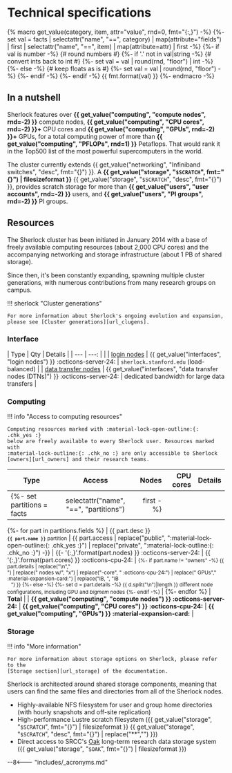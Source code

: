 # Technical specifications
<!-- markdownlint-disable MD013 MD037 -->

{% macro get_value(category, item, attr="value", rnd=0, fmt="{:,}") -%}
    {%- set val = facts   | selectattr("name", "==", category)
                          | map(attribute="fields") | first
                          | selectattr("name", "==", item)
                          | map(attribute=attr) | first -%}
    {%- if val is number -%} {# round numbers #}
        {%- if '.' not in val|string -%} {# convert ints back to int #}
            {%- set val = val | round(rnd, "floor") | int -%}
        {%- else -%} {# keep floats as is #}
            {%- set val = val | round(rnd, "floor") -%}
        {%- endif -%}
    {%- endif -%}
    {{ fmt.format(val) }}
{%- endmacro -%}


## In a nutshell

Sherlock features over **{{ get_value("computing", "compute nodes", rnd=-2)
}}** compute nodes, **{{ get_value("computing", "CPU cores", rnd=-2) }}+** CPU
cores and **{{ get_value("computing", "GPUs", rnd=-2) }}+** GPUs, for a total
computing power of more than **{{ get_value("computing", "PFLOPs", rnd=1) }}**
Petaflops. That would rank it in the Top500 list of the most powerful
supercomputers in the world.

The cluster currently extends {{ get_value("networking", "Infiniband switches",
"desc", fmt="{}") }}. A **{{ get_value("storage", "`$SCRATCH`", fmt="{}") |
filesizeformat }}** {{ get_value("storage", "`$SCRATCH`", "desc", fmt="{}") }},
provides scratch storage for more than **{{ get_value("users", "user accounts",
rnd=-2) }}** users, and **{{ get_value("users", "PI groups", rnd=-2) }}** PI
groups.


## Resources

The Sherlock cluster has been initiated in January 2014 with a base of freely
available computing resources (about 2,000 CPU cores) and the accompanying
networking and storage infrastructure (about 1 PB of shared storage).

Since then, it's been constantly expanding, spawning multiple cluster
generations, with numerous contributions from many research groups on campus.

!!! sherlock "Cluster generations"

    For more information about Sherlock's ongoing evolution and expansion,
    please see [Cluster generations][url_clugens].

### Interface

| Type           | Qty  | Details |
| ---            | ---: |         |
| [login nodes][url_login] | {{ get_value("interfaces", "login nodes") }} :octicons-server-24: | `sherlock.stanford.edu` (load-balanced) |
| [data transfer nodes][url_dtn] | {{ get_value("interfaces", "data transfer nodes (DTNs)") }} :octicons-server-24: | dedicated bandwidth for large data transfers |

### Computing

!!! info "Access to computing resources"

    Computing resources marked with :material-lock-open-outline:{: .chk_yes :}
    below are freely available to every Sherlock user. Resources marked with
    :material-lock-outline:{: .chk_no :} are only accessible to Sherlock
    [owners][url_owners] and their research teams.



<style>
th:nth-child(2)  { min-width: 0 !important;
</style>

| Type  | Access | Nodes | CPU cores | Details |
| ---   | :---:   | ---:  | ---:      | ---     |
{%- set partitions = facts | selectattr("name", "==", "partitions") | first -%}
{%- for part in partitions.fields %}
| {{ part.desc }}<br/><small>**`{{ part.name }}`** partition</small>  | {{ part.access
        | replace("public",  ":material-lock-open-outline:{: .chk_yes :}")
        | replace("private", ":material-lock-outline:{: .chk_no :}") -}}
| {{- '{:,}'.format(part.nodes) }} :octicons-server-24: | {{ '{:,}'.format(part.cores) }} :octicons-cpu-24: | <small>
    {%- if part.name != "owners" -%}
        {{ part.details | replace("\n","<br/>")
                        | replace(" nodes w/", "x")
                        | replace("-core", " :octicons-cpu-24:")
                        | replace(" GPUs"," :material-expansion-card:")
                        | replace("IB, ", "IB<br/><span style='visibility: hidden'>- </span>")
        }}
    {%- else -%}
        {%- set d = part.details -%}
        {{ d.split("\n")|length }} different node configurations, including GPU and _bigmem_ nodes
    {%- endif -%}
</small> |
{%- endfor %}
| **Total** | | **{{ get_value("computing", "compute nodes") }} :octicons-server-24:** | **{{ get_value("computing", "CPU cores") }} :octicons-cpu-24:** | **{{ get_value("computing", "GPUs") }} :material-expansion-card:** |



### Storage

!!! info "More information"

    For more information about storage options on Sherlock, please refer to the
    [Storage section][url_storage] of the documentation.

Sherlock is architected around shared storage components, meaning that users
can find the same files and directories from all of the Sherlock nodes.

* Highly-available NFS filesystem for user and group home directories (with
  hourly snapshots and off-site replication)
* High-performance Lustre scratch filesystem ({{ get_value("storage",
  "`$SCRATCH`", fmt="{}") | filesizeformat }} {{ get_value("storage",
  "`$SCRATCH`", "desc", fmt="{}") | replace("**","") }})
* Direct access to SRCC's [Oak][url_oak] long-term research data storage system
  ({{ get_value("storage", "`$OAK`", fmt="{}") | filesizeformat }})



[comment]: #  (link URLs -----------------------------------------------------)
[url_status]:  https://status.sherlock.stanford.edu
[url_gpus]:    /docs/user-guide/gpu
[url_storage]: /docs/storage
[url_login]:   /docs/user-guide/running-jobs/#login-nodes
[url_dtn]:     /docs/storage/data-transfer#data-transfer-node-dtn
[url_oak]:     //uit.stanford.edu/service/oak-storage
[url_clugens]: /docs/overview/concepts/#cluster-generations
[url_owners]:  /docs/overview/concepts/#investing-in-sherlock



--8<--- "includes/_acronyms.md"
